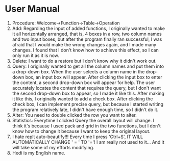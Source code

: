 # User Manual

1. Procedure: Welcome->Function->Table->Operation
2. Add: Regarding the input of added functions, I originally wanted to make it all horizontally arranged, that is, 4 boxes in a row, two column names and two input boxes, but after the program finally ran successful, I was afraid that I would make the wrong changes again, and I made many changes. I found that I don't know how to achieve this effect, so I can only run it as it is now.
3. Delete: I want to do a restore but I don't know why it didn't work out.
4. Query: I originally wanted to get all the column names and put them into a drop-down box. When the user selects a column name in the drop-down box, an input box will appear. After clicking the input box to enter the content, a second drop-down box will appear for help. The user accurately locates the content that requires the query, but I don't want the second drop-down box to appear, so I made it like this. After making it like this, I originally wanted to add a check box. After clicking the check box, I can implement precise query, but because I started writing the program relatively late, I didn't have enough time, so I didn't do it.
5. Alter: You need to double clicked the row you want to alter.
6. Statistics: Everytime I clicked Query the overall layout will change. I think it's because I used pack and grid in the two functions, but I don't know how to change it because I want to keep the original layout.
7. I hate replt auto-beautify!!! Every time I press 'Ctrl+S', IT WILL AUTOMATICALLY CHANGE ' = ' TO '='! I am really not used to it... And it will take some of my efforts modifying.
8. Hedi is my English name.

